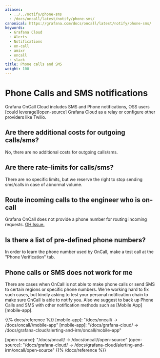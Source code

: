 ```yaml
---
aliases:
  - ../../notify/phone-sms
  - /docs/oncall/latest/notify/phone-sms/
canonical: https://grafana.com/docs/oncall/latest/notify/phone-sms/
keywords:
  - Grafana Cloud
  - Alerts
  - Notifications
  - on-call
  - amixr
  - oncall
  - slack
title: Phone calls and SMS
weight: 100
---
```


# Phone Calls and SMS notifications

Grafana OnCall Cloud includes SMS and Phone notifications, OSS users [could leverage][open-source] Grafana Cloud as a relay or
configure other providers like Twilio.

## Are there additional costs for outgoing calls/sms?

No, there are no additional costs for outgoing calls/sms.

## Are there rate-limits for calls/sms?

There are no specific limits, but we reserve the right to stop sending sms/calls in case of abnormal volume.

## Route incoming calls to the engineer who is on-call

Grafana OnCall does not provide a phone number for routing incoming requests. [GH Issue.](https://github.com/grafana/oncall/issues/1459)

## Is there a list of pre-defined phone numbers?

In order to learn the phone number used by OnCall, make a test call at the "Phone Verification" tab.

## Phone calls or SMS does not work for me

There are cases when OnCall is not able to make phone calls or send SMS to certain regions or specific phone numbers.
We're working hard to fix such cases, but kindly asking to test your personal notification chain to make sure OnCall
is able to notify you. Also we suggest to back up Phone Calls and SMS with other notification methods such as
[Mobile App][mobile-app].

{{% docs/reference %}}
[mobile-app]: "/docs/oncall/ -> /docs/oncall/<ONCALL VERSION>/mobile-app"
[mobile-app]: "/docs/grafana-cloud/ -> /docs/grafana-cloud/alerting-and-irm/oncall/mobile-app"

[open-source]: "/docs/oncall/ -> /docs/oncall/<ONCALL VERSION>/open-source"
[open-source]: "/docs/grafana-cloud/ -> /docs/grafana-cloud/alerting-and-irm/oncall/open-source"
{{% /docs/reference %}}
